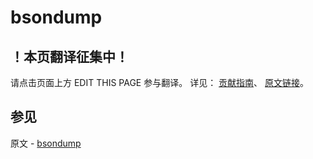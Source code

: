 # bsondump

## ！本页翻译征集中！

请点击页面上方 EDIT THIS PAGE 参与翻译。
详见：
[贡献指南]( https://github.com/JinMuInfo/MongoDB-Manual-zh/blob/master/CONTRIBUTING.md )、
[原文链接](  https://docs.mongodb.com/manual/reference/program/bsondump/  )。

## 参见

原文 - [bsondump]( https://docs.mongodb.com/manual/reference/program/bsondump/ )

